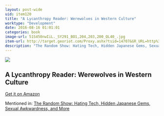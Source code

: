 ```yaml
---
layout: post-wide
uid: item120
title: "A Lycanthropy Reader: Werewolves in Western Culture"
worktype: "Development"
date: 2016-08-16 01:01:01
categories: book
image-url: 51S450nwIiL._SY291_BO1,204,203,200_QL40_.jpg
item-url: http://target.georiot.com/Proxy.ashx?tsid=14707&GR_URL=http%3A%2F%2Fwww.amazon.com%2FLycanthropy-Reader-Werewolves-Western-Culture%2Fdp%2F0815623844
description: "The Random Show: Hating Tech, Hidden Japanese Gems, Sexual Awkwardness, and More"
---
```

<a href="http://target.georiot.com/Proxy.ashx?tsid=14707&GR_URL=http%3A%2F%2Fwww.amazon.com%2FLycanthropy-Reader-Werewolves-Western-Culture%2Fdp%2F0815623844" target="blank"><img src="../../../../img/thumbs/51S450nwIiL._SY291_BO1,204,203,200_QL40_.jpg" class="prod-img"></a>
<h2>A Lycanthropy Reader: Werewolves in Western Culture</h2>
<p><a href="http://target.georiot.com/Proxy.ashx?tsid=14707&GR_URL=http%3A%2F%2Fwww.amazon.com%2FLycanthropy-Reader-Werewolves-Western-Culture%2Fdp%2F0815623844" target="blank">Get it on Amazon</a><p>
<p>Mentioned in: <a href="http://fourhourworkweek.com/2014/11/25/the-random-show-hating-tech-hidden-japanese-gems-sexual-awkwardness-and-more/" target="blank">The Random Show: Hating Tech, Hidden Japanese Gems, Sexual Awkwardness, and More</a></p>
